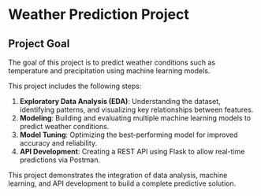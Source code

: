 # Weather Prediction Project

## Project Goal
The goal of this project is to predict weather conditions such as temperature and precipitation using machine learning models. 

This project includes the following steps:
1. **Exploratory Data Analysis (EDA)**: Understanding the dataset, identifying patterns, and visualizing key relationships between features.
2. **Modeling**: Building and evaluating multiple machine learning models to predict weather conditions.
3. **Model Tuning**: Optimizing the best-performing model for improved accuracy and reliability.
4. **API Development**: Creating a REST API using Flask to allow real-time predictions via Postman.

This project demonstrates the integration of data analysis, machine learning, and API development to build a complete predictive solution.
